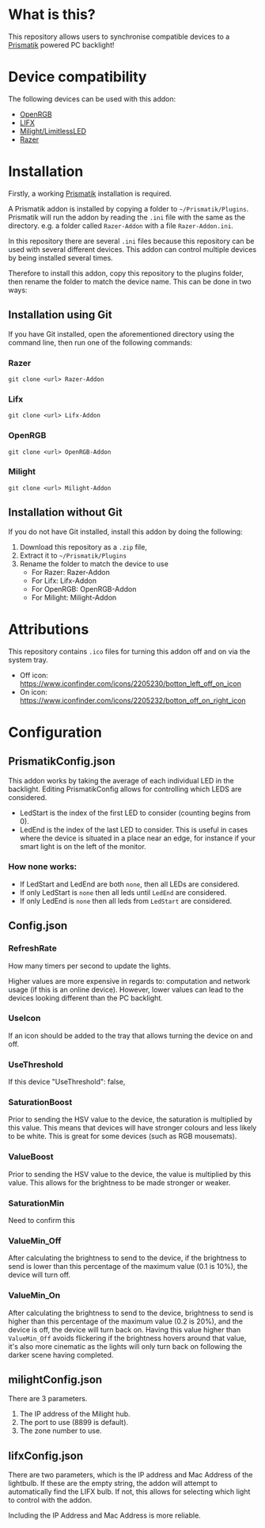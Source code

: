 # What is this?
This repository allows users to synchronise compatible devices to a [Prismatik](https://github.com/psieg/Lightpack) powered PC backlight!

# Device compatibility
The following devices can be used with this addon:

  * [OpenRGB](https://openrgb.org/)
  * [LIFX](https://www.lifx.com/)
  * [Milight/LimitlessLED](https://www.milight.com/)
  * [Razer](https://www.razer.com)


# Installation
Firstly, a working [Prismatik](https://github.com/psieg/Lightpack) installation is required.

A Prismatik addon is installed by copying a folder to `~/Prismatik/Plugins`. Prismatik will run the addon by reading the `.ini` file with the same
as the directory. e.g. a folder called `Razer-Addon` with a file `Razer-Addon.ini`.

In this repository there are several `.ini` files because this repository can be used with several different devices. This addon can control multiple devices by being installed several times.

Therefore to install this addon, copy this repository to the plugins folder, then rename the folder to match the device name. This can be done in two ways:

## Installation using Git
If you have Git installed, open the aforementioned directory using the command line, then run one of the following commands:

### Razer
`git clone <url> Razer-Addon`
### Lifx
`git clone <url> Lifx-Addon`
### OpenRGB
`git clone <url> OpenRGB-Addon`
### Milight
`git clone <url> Milight-Addon`

## Installation without Git
If you do not have Git installed, install this addon by doing the following:

  1. Download this repository as a `.zip` file, 
  2. Extract it to `~/Prismatik/Plugins`
  3. Rename the folder to match the device to use
     * For Razer: Razer-Addon
     * For Lifx: Lifx-Addon
     * For OpenRGB: OpenRGB-Addon
     * For Milight: Milight-Addon

# Attributions
This repository contains `.ico` files for turning this addon off and on via the system tray.
  * Off icon: https://www.iconfinder.com/icons/2205230/botton_left_off_on_icon
  * On icon: https://www.iconfinder.com/icons/2205232/botton_off_on_right_icon 

# Configuration

## PrismatikConfig.json
This addon works by taking the average of each individual LED in the backlight. Editing PrismatikConfig allows for controlling which LEDS are considered.
  * LedStart is the index of the first LED to consider (counting begins from 0). 
  * LedEnd is the index of the last LED to consider. 
This is useful in cases where the device is situated in a place near an edge, for instance if your smart light is on the left of the monitor.

### How none works:
  * If LedStart and LedEnd are both `none`, then all LEDs are considered.
  * If only LedStart is `none` then all leds until `LedEnd` are considered.
  * If only LedEnd is `none` then all leds from `LedStart` are considered.

## Config.json
### RefreshRate
How many timers per second to update the lights. 

Higher values are more expensive in regards to: computation and network usage (if this is an online device).
However, lower values can lead to the devices looking different than the PC backlight.

### UseIcon
If an icon should be added to the tray that allows turning the device on and off.

### UseThreshold
If this device 
    "UseThreshold": false,
### SaturationBoost
Prior to sending the HSV value to the device, the saturation is multiplied by this value. This means that devices will have stronger colours and less likely to be white. This is great for some devices (such as RGB mousemats). 

### ValueBoost
Prior to sending the HSV value to the device, the value is multiplied by this value. This allows for the brightness to be made stronger or weaker.

### SaturationMin
Need to confirm this

### ValueMin_Off
After calculating the brightness to send to the device, if the brightness to send is lower than this percentage of the maximum value (0.1 is 10%), the device will turn off.

### ValueMin_On
After calculating the brightness to send to the device,  brightness to send is higher than this percentage of the maximum value (0.2 is 20%), and the device is off, the device will turn back on. Having this value higher than `ValueMin_Off` avoids flickering if the brightness hovers around that value, it's also more cinematic as the lights will only turn back on following the darker scene having completed.

## milightConfig.json
There are 3 parameters. 
1. The IP address of the Milight hub.
2. The port to use (8899 is default).
3. The zone number to use.

## lifxConfig.json
There are two parameters, which is the IP address and Mac Address of the lightbulb. If these are the empty string, the addon will attempt to automatically find the LIFX bulb. If not, this allows for selecting which light to control with the addon. 

Including the IP Address and Mac Address is more reliable.
